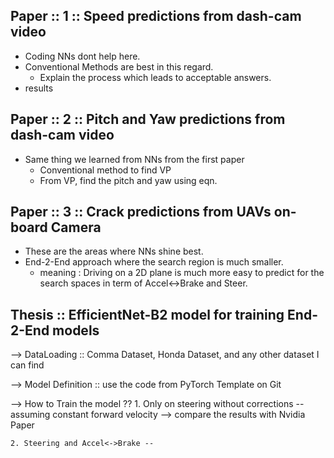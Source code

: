 ## Paper :: 1 :: Speed predictions from dash-cam video

- Coding NNs dont help here.
- Conventional Methods are best in this regard.
  - Explain the process which leads to acceptable answers.
- results


## Paper :: 2 ::  Pitch and Yaw predictions from dash-cam video

- Same thing we learned from NNs from the first paper
  - Conventional method to find VP
  - From VP, find the pitch and yaw using eqn.


## Paper :: 3 :: Crack predictions from UAVs on-board Camera

- These are the areas where NNs shine best.
- End-2-End approach where the search region is much smaller.
    - meaning : Driving on a 2D plane is much more easy to predict for the
      search spaces in term of Accel<->Brake and Steer.



## Thesis :: EfficientNet-B2 model for training End-2-End models


--> DataLoading :: Comma Dataset, Honda Dataset, and any other dataset I can
find

--> Model Definition :: use the code from PyTorch Template on Git

--> How to Train the model ??
    1. Only on steering without corrections -- assuming constant forward
       velocity
    --> compare the results with Nvidia Paper

    2. Steering and Accel<->Brake -- 


